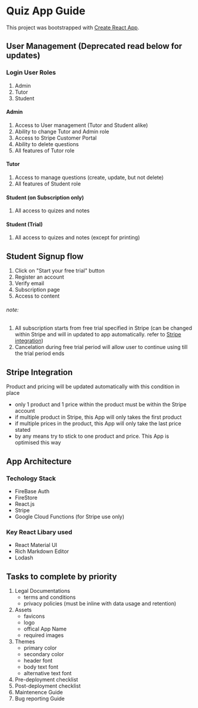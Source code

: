 # Quiz App Guide

This project was bootstrapped with [Create React App](https://github.com/facebook/create-react-app).

## User Management (Deprecated read below for updates)

### Login User Roles

1. Admin
2. Tutor
3. Student

#### Admin

1. Access to User management (Tutor and Student alike)
2. Ability to change Tutor and Admin role
3. Access to Stripe Customer Portal
4. Ability to delete questions
5. All features of Tutor role

#### Tutor

1. Access to manage questions (create, update, but not delete)
2. All features of Student role

#### Student (on Subscription only)

1. All access to quizes and notes

#### Student (Trial)

1. All access to quizes and notes (except for printing)

## Student Signup flow

1. Click on "Start your free trial" button
2. Register an account
3. Verify email
4. Subscription page
5. Access to content

###### note:

1. All subscription starts from free trial specified in Stripe (can be changed within Stripe and will in updated to app automatically. refer to [Stripe integration](#stripe-integration))
2. Cancelation during free trial period will allow user to continue using till the trial period ends

## Stripe Integration

Product and pricing will be updated automatically with this condition in place

- only 1 product and 1 price within the product must be within the Stripe account
- if multiple product in Stripe, this App will only takes the first product
- if multiple prices in the product, this App will only take the last price stated
- by any means try to stick to one product and price. This App is optimised this way

## App Architecture

### Techology Stack

- FireBase Auth
- FireStore
- React.js
- Stripe
- Google Cloud Functions (for Stripe use only)

### Key React Libary used

- React Material UI
- Rich Markdown Editor
- Lodash

## Tasks to complete by priority

1. Legal Documentations
   - terms and conditions
   - privacy policies (must be inline with data usage and retention)
2. Assets
   - favicons
   - logo
   - offical App Name
   - required images
3. Themes
   - primary color
   - secondary color
   - header font
   - body text font
   - alternative text font
4. Pre-deployment checklist
5. Post-deployment checklist
6. Maintenence Guide
7. Bug reporting Guide
